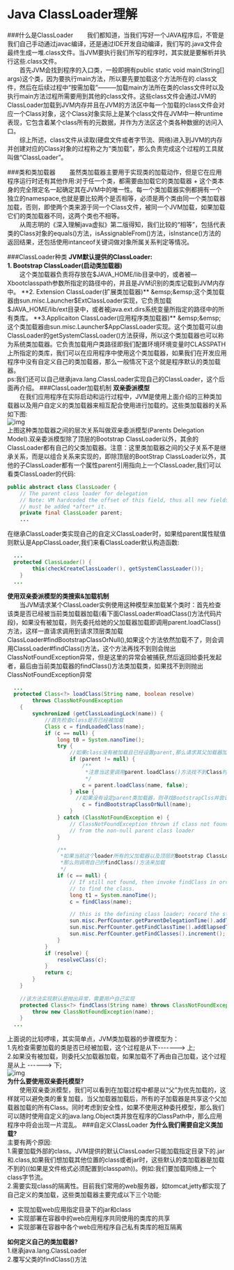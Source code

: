 # Java ClassLoader理解
###什么是ClassLoader
&emsp;&emsp;我们都知道，当我们写好一个JAVA程序后，不管是我们自己手动通过javac编译，还是通过IDE开发自动编译，我们写的.java文件会最终生成一堆.class文件。当JVM要执行我们所写的程序时，其实就是要解析并执行这些.class文件。  
&emsp;&emsp;首先JVM会找到程序的入口类，一般即拥有public static void main(String[] args)这个类，因为要执行main方法，所以要先要加载这个方法所在的.class文件，然后在后续过程中“按需加载”———加载main方法所在类的class文件时以及执行main方法过程所需要用到其他的class文件。这些class文件会通过JVM的ClassLoader加载到JVM内存并且在JVM的方法区中每一个加载的class文件会对应一个Class对象，这个Class对象实际上是某个class文件在JVM中一种runtime表现，它包含着某个class所有的元数据，并作为方法区这个类各种数据的访问入口。  
&emsp;&emsp;综上所述，class文件从读取(硬盘文件或者字节流、网络)进入到JVM的内存并创建对应的Class对象的过程称之为“类加载”，那么负责完成这个过程的工具就叫做“ClassLoader”。

###类和类加载器
&emsp;&emsp;虽然类加载器主要用于实现类的加载动作，但是它在应用程序运行时还有其他作用:对于任一个类，都需要由加载它的类加载器 + 这个类本身的完全限定名一起确定其在JVM中的唯一性。每一个类加载器实例都拥有一个独立的namespace,也就是要比较两个是否相等，必须是两个类由同一个类加载器加载，否则，即使两个类来源于同一个Class文件，被同一个JVM加载，如果加载它们的类加载器不同，这两个类也不相等。  
&emsp;&emsp;从周志明的《深入理解java虚拟》第二版得知，我们比较的“相等”，包括代表类的Class对象的equals()方法，isAssignableFrom()方法，isInstance()方法的返回结果，还包括使用intanceof关键词做对象所属关系判定等情况。

###ClassLoader种类
**JVM默认提供的ClassLoader:**  
**1. Bootstrap ClassLoader(启动类加载器)**  
&emsp;&emsp;这个类加载器负责将存放在$JAVA_HOME/lib目录中的，或者被—Xbootclasspath参数所指定的路径中的，并且是JVM识别的类库记载到JVM内存中。  
**2. Extension ClassLoader(扩展类加载器)**  
&emsp;&emsp;这个类加载器由sun.misc.Launcher$ExtClassLoader实现，它负责加载$JAVA_HOME/lib/ext目录中，或者被java.ext.dirs系统变量所指定的路径中的所有类库。  
**3.Applicaiton ClassLoader(应用程序类加载器)**  
&emsp;&emsp;这个类加载器由sun.misc.Launcher$AppClassLoader实现。这个类加载可以由ClassLoader的getSystemClassLoader()方法获得，所以这个类加载器也可以称为系统类加载器。它负责加载用户类路径即我们配置环境环境变量时CLASSPATH上所指定的类库，我们可以在应用程序中使用这个类加载器，如果我们在开发应用程序中没有自定义自己的类加载器，那么一般情况下这个就是程序默认的类加载器。  
ps:我们还可以自己继承java.lang.ClassLoader实现自己的ClassLoader，这个后面再介绍。
###ClassLoader加载机制
**双亲委派模型**  
&emsp;&emsp;在我们应用程序在实际启动和运行过程中，JVM是使用上面介绍的三种类加载器以及用户自定义的类加载器来相互配合使用进行加载的。这些类加载器的关系如下图:  
![img](./images/classloader.jpg)  
上图这种类加载器之间的层次关系叫做双亲委派模型(Parents Delegation Model).双亲委派模型除了顶层的Bootstrap ClassLoader以外，其余的ClassLoader都有自己的父类加载器。注意：这里类加载器之间的父子关系不是继承关系，而是以组合关系来实现的，即除顶层的BootStrap ClassLoader以外，其他的子ClassLoader都有一个属性parent引用指向上一个ClassLoader,我们可以看类ClassLoader的代码:  
```java   
public abstract class ClassLoader {
    // The parent class loader for delegation
    // Note: VM hardcoded the offset of this field, thus all new fields
    // must be added *after* it.
    private final ClassLoader parent;
    ...
 ```
 在继承ClassLoader类实现自己的自定义ClassLoader时，如果给parent属性赋值则默认是AppClassLoader,我们来看ClassLoader默认构造函数:
```java
  ...
  protected ClassLoader() {
        this(checkCreateClassLoader(), getSystemClassLoader());
    }
  ...
```
**使用双亲委派模型的类搜索&加载机制**  
&emsp;&emsp;当JVM请求某个ClassLoader实例使用这种模型来加载某个类时：首先检查该类是否已经被当前类加载器加载(看下面ClassLoader#loadClass()方法代码片段)，如果没有被加载，则先委托给她的父加载器加载即调用parent.loadClass()方法，这样一直请求调用到请求顶层类加载ClassLoader#findBootstrapClassOrNull(),如果这个方法依然加载不了，则会调用ClassLoader#findClass()方法，这个方法再找不到则会抛出ClassNotFoundException异常，但是这里的异常会被捕获,然后返回给委托发起者，最后由当前类加载器的findClass()方法类加载类，如果找不到则抛出ClassNotFoundException异常
```java
  ...
  protected Class<?> loadClass(String name, boolean resolve)
        throws ClassNotFoundException
    {
        synchronized (getClassLoadingLock(name)) {
            //首先检查class是否已经被加载
            Class c = findLoadedClass(name);
            if (c == null) {
                long t0 = System.nanoTime();
                try {
                    //如果class没有被加载且已经设置parent,那么请求其父加载器加载
                    if (parent != null) {
                        /**
                         *注意当这里调用parent.loadClass()方法找不到Class时会抛出ClassNotFoundException异常，但是该异常是被捕获的
                         */
                        c = parent.loadClass(name, false);
                    } else {
                      //如果没有设定parent类加载器，则寻找BootstrapClss并尝试使用Boot loader加载
                        c = findBootstrapClassOrNull(name);
                    }
                } catch (ClassNotFoundException e) {
                    // ClassNotFoundException thrown if class not found
                    // from the non-null parent class loader
                }

                /**
                 *如果当前这个loader所有的父加载器以及顶层的Bootstrap ClassLoader都不能加载待加载的类
                 *那么则调用自己的findClass()方法来加载
                 */                
                if (c == null) {
                    // If still not found, then invoke findClass in order
                    // to find the class.
                    long t1 = System.nanoTime();
                    c = findClass(name);

                    // this is the defining class loader; record the stats
                    sun.misc.PerfCounter.getParentDelegationTime().addTime(t1 - t0);
                    sun.misc.PerfCounter.getFindClassTime().addElapsedTimeFrom(t1);
                    sun.misc.PerfCounter.getFindClasses().increment();
                }
            }
            if (resolve) {
                resolveClass(c);
            }
            return c;
        }
    }
    
    //该方法实现默认是抛出异常，需要用户自己实现
    protected Class<?> findClass(String name) throws ClassNotFoundException {
        throw new ClassNotFoundException(name);
    }
  ...
```  
上面说的比较啰嗦，其实简单点，JVM类加载器的步骤模型为：    
1.先检查需要加载的类是否已经被加载，这个过程是从下-------> 上;  
2.如果没有被加载，则委托父加载器加载，如果加载不了再由自己加载，这个过程是从上 ------> 下;   
![img](./images/classloader2.jpg)  
**为什么要使用双亲委托模型?**  
&emsp;&emsp;使用双亲委派模型，我们可以看到在加载过程中都是以“父”为优先加载的，这样就可以避免类的重复加载，当父加载器加载后，所有的子加载器是共享这个父加载器加载的所有Class。同时考虑到安全性，如果不使用这种委托模型，那么我们可以随时使用自定义的java.lang.Object类并放在程序的ClassPath中，那么应用程序中将会出现一片混乱。
###自定义ClassLoader
**为什么我们需要自定义类加载?**  
主要有两个原因:  
1.需要加载外部的class。JVM提供的默认ClassLoader只能加载指定目录下的.jar和.class,如果我们想加载其他位置的class或者jar时，这些默认的类加载器是加载不到的((如果是文件格式必须配置到classpath))。例如:我们要加载网络上一个class字节流。  
2.需要实现class的隔离性。目前我们常用的web服务器，如tomcat,jetty都实现了自己定义的类加载，这些类加载器主要完成以下三个功能:   
- 实现加载web应用指定目录下的jar和class
- 实现部署在容器中的web应用程序共同使用的类库的共享
- 实现部署在容器中各个web应用程序自己私有类库的相互隔离   

**如何定义自己的类加载器?**  
1.继承java.lang.ClassLoader  
2.覆写父类的findClass()方法
